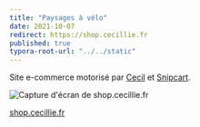 ```yaml
---
title: "Paysages à vélo"
date: 2021-10-07
redirect: https://shop.cecillie.fr
published: true
typora-root-url: "../../static"
---
```

Site e-commerce motorisé par [Cecil](https://cecil.app) et [Snipcart](https://snipcart.com/fr).

![Capture d'écran de shop.cecillie.fr](/images/projets/shop.cecillie.fr.png)

[shop.cecillie.fr](https://shop.cecillie.fr)
